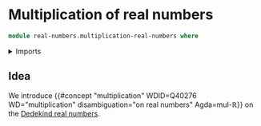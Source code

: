 # Multiplication of real numbers

```agda
module real-numbers.multiplication-real-numbers where
```

<details><summary>Imports</summary>

```agda

```

</details>

## Idea

We introduce
{{#concept "multiplication" WDID=Q40276 WD="multiplication" disambiguation="on real numbers" Agda=mul-ℝ}}
on the [Dedekind real numbers](real-numbers.dedekind-real-numbers.md).
